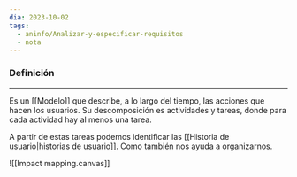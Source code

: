 ```yaml
---
dia: 2023-10-02
tags:
  - aninfo/Analizar-y-especificar-requisitos
  - nota
---
```

### Definición
---
Es un [[Modelo]] que describe, a lo largo del tiempo, las acciones que hacen los usuarios. Su descomposición es actividades y tareas, donde para cada actividad hay al menos una tarea.

A partir de estas tareas podemos identificar las [[Historia de usuario|historias de usuario]]. Como también nos ayuda a organizarnos.

![[Impact mapping.canvas]]